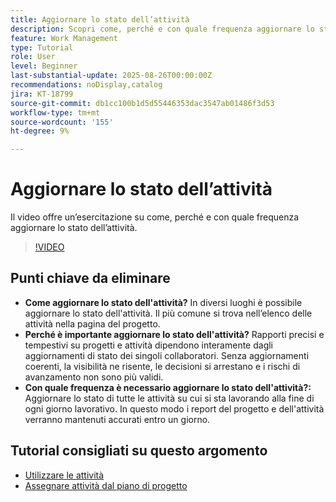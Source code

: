 ```yaml
---
title: Aggiornare lo stato dell’attività
description: Scopri come, perché e con quale frequenza aggiornare lo stato dell’attività.
feature: Work Management
type: Tutorial
role: User
level: Beginner
last-substantial-update: 2025-08-26T00:00:00Z
recommendations: noDisplay,catalog
jira: KT-18799
source-git-commit: db1cc100b1d5d55446353dac3547ab01486f3d53
workflow-type: tm+mt
source-wordcount: '155'
ht-degree: 9%

---
```


# Aggiornare lo stato dell’attività

Il video offre un’esercitazione su come, perché e con quale frequenza aggiornare lo stato dell’attività.

>[!VIDEO](https://video.tv.adobe.com/v/3471167/?quality=12&learn=on&enablevpops)

## Punti chiave da eliminare

* **Come aggiornare lo stato dell&#39;attività?** In diversi luoghi è possibile aggiornare lo stato dell&#39;attività. Il più comune si trova nell’elenco delle attività nella pagina del progetto.
* **Perché è importante aggiornare lo stato dell&#39;attività?** Rapporti precisi e tempestivi su progetti e attività dipendono interamente dagli aggiornamenti di stato dei singoli collaboratori. Senza aggiornamenti coerenti, la visibilità ne risente, le decisioni si arrestano e i rischi di avanzamento non sono più validi.
* **Con quale frequenza è necessario aggiornare lo stato dell&#39;attività?:** Aggiornare lo stato di tutte le attività su cui si sta lavorando alla fine di ogni giorno lavorativo. In questo modo i report del progetto e dell&#39;attività verranno mantenuti accurati entro un giorno.


## Tutorial consigliati su questo argomento

* [Utilizzare le attività](/help/manage-work/tasks/work-with-tasks.md)
* [Assegnare attività dal piano di progetto](/help/manage-work/tasks/assign-tasks-from-the-project-plan.md)
